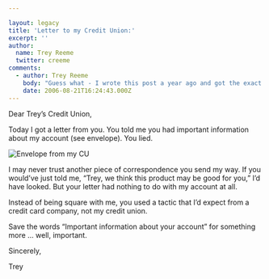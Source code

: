 ```yaml
---

layout: legacy
title: 'Letter to my Credit Union:'
excerpt: ''
author:
  name: Trey Reeme
  twitter: creeme
comments:
  - author: Trey Reeme
    body: "Guess what - I wrote this post a year ago and got the exact same piece of mail from my CU last week again.  This time I didn't even open it."
    date: 2006-08-21T16:24:43.000Z
---
```


<p>Dear Trey&#8217;s Credit Union,</p>
<p>Today I got a letter from you.  You told me you had important information about my account (see envelope).  You lied.</p>
<p><img title='Envelope from my CU' src='http://cu.trabian.com/trabian/creditunions/envelope_lie.jpg' alt='Envelope from my CU'/></p>
<p>I may never trust another piece of correspondence you send my way.  If you would&#8217;ve just told me, &#8220;Trey, we think this product may be good for you,&#8221; I&#8217;d have looked.  But your letter had nothing to do with my account at all.</p>
<p>Instead of being square with me, you used a tactic that I&#8217;d expect from a credit card company, not my credit union.</p>
<p>Save the words &#8220;Important information about your account&#8221; for something more &#8230; well, important.</p>
<p>Sincerely,</p>
<p>Trey</p>